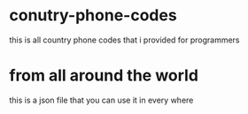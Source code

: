 # conutry-phone-codes
this is all country phone codes that i provided for programmers
# from all around the world 
this is a json file that you can use it in every where
